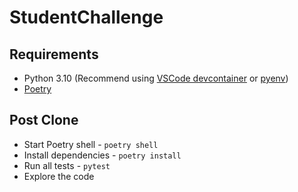 # StudentChallenge

## Requirements

 * Python 3.10 (Recommend using [VSCode devcontainer](https://code.visualstudio.com/docs/remote/containers) or [pyenv](https://github.com/pyenv/pyenv))
 * [Poetry](https://python-poetry.org/)

## Post Clone
 * Start Poetry shell - `poetry shell`
 * Install dependencies - `poetry install`
 * Run all tests - `pytest`
 * Explore the code

